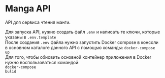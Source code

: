 # Manga API 
API для сервиса чтения манги.

Для запуска API, нужно создать файл <code>.env</code> и написать те ключи, которые указаны в <code>.env.template</code>
<br>
После создания <code>.env</code> файла нужно запустить Docker compose в консоли в основном каталоге данного API с помощью команды: <code>docker-compose up</code>
<br>
Для того, чтобы обновить основной контейнер приложения в Docker нужно воспользоваться командой
<br>
<code>docker-compose bulid</code>
